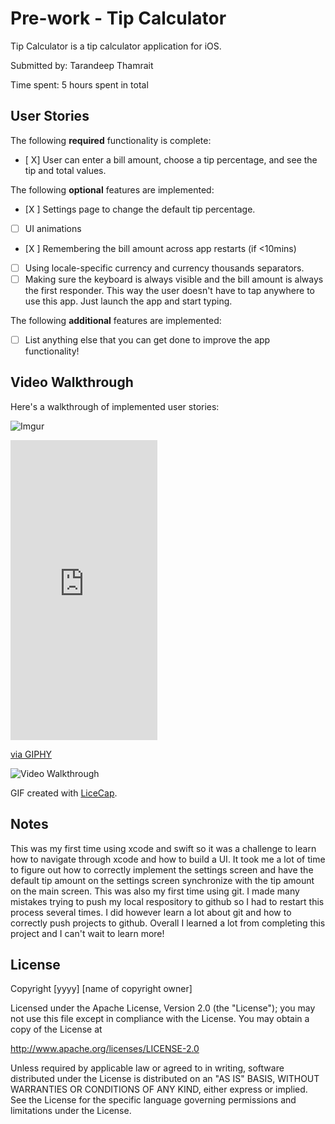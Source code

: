 # Pre-work - Tip Calculator

Tip Calculator is a tip calculator application for iOS.

Submitted by: Tarandeep Thamrait

Time spent: 5 hours spent in total

## User Stories

The following **required** functionality is complete:

* [ X] User can enter a bill amount, choose a tip percentage, and see the tip and total values.

The following **optional** features are implemented:
* [X ] Settings page to change the default tip percentage.
* [ ] UI animations
* [X ] Remembering the bill amount across app restarts (if <10mins)
* [ ] Using locale-specific currency and currency thousands separators.
* [ ] Making sure the keyboard is always visible and the bill amount is always the first responder. This way the user doesn't have to tap anywhere to use this app. Just launch the app and start typing.

The following **additional** features are implemented:

- [ ] List anything else that you can get done to improve the app functionality!

## Video Walkthrough 

Here's a walkthrough of implemented user stories:

![Imgur](https://i.imgur.com/J4WKkm3.gifv)
<iframe src="https://giphy.com/embed/9rnAbu6KiZKLMBA66X" width="235" height="480" frameBorder="0" class="giphy-embed" allowFullScreen></iframe><p><a href="https://giphy.com/gifs/9rnAbu6KiZKLMBA66X">via GIPHY</a></p>
<img src='https://i.imgur.com/J4WKkm3.gifv' title='Video Walkthrough' width='' alt='Video Walkthrough' />



GIF created with [LiceCap](http://www.cockos.com/licecap/).

## Notes

This was my first time using xcode and swift so it was a challenge to learn how to navigate through xcode and how to build a UI.
It took me a lot of time to figure out how to correctly implement the settings screen and have the default tip amount on the settings screen synchronize with the tip amount on the main screen.
This was also my first time using git. I made many mistakes trying to push my local respository to github so I had to restart this process several times. I did however learn a lot about git and how to correctly push projects to github.
Overall I learned a lot from completing this project and I can't wait to learn more!

## License

Copyright [yyyy] [name of copyright owner]

Licensed under the Apache License, Version 2.0 (the "License");
you may not use this file except in compliance with the License.
You may obtain a copy of the License at

http://www.apache.org/licenses/LICENSE-2.0

Unless required by applicable law or agreed to in writing, software
distributed under the License is distributed on an "AS IS" BASIS,
WITHOUT WARRANTIES OR CONDITIONS OF ANY KIND, either express or implied.
See the License for the specific language governing permissions and
limitations under the License.
